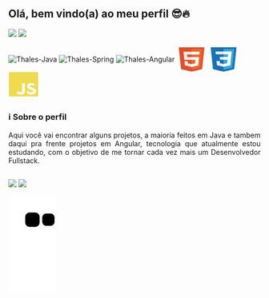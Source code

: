 ## Olá, bem vindo(a) ao meu perfil :sunglasses::fire:	

<div align="left">
  <a href="https://github.com/thalesjab"></a>
  <img height="167em" src="https://github-readme-stats.vercel.app/api?username=thalesjab&show_icons=true&theme=great-gatsby&hide=contribs,issues=true&count_private=true"/>
  <img height="167em" src="https://github-readme-stats.vercel.app/api/top-langs/?username=thalesjab&layout=compact&langs_count=7&theme=great-gatsby"/>
</div>

<div style="display: inline_block"><br>

  <img align="center" alt="Thales-Java" height="70" width="80" src="https://cdn.jsdelivr.net/gh/devicons/devicon/icons/java/java-original-wordmark.svg" />
  <img align="center" alt="Thales-Spring" height="70" width="80" src="https://cdn.jsdelivr.net/gh/devicons/devicon/icons/spring/spring-original-wordmark.svg"/>
  <img align="center" alt="Thales-Angular" height="55" width="65" src="https://cdn.jsdelivr.net/gh/devicons/devicon/icons/angularjs/angularjs-original.svg" />
  <img align="center" alt="Thales-HTML" height="50" width="60" src="https://raw.githubusercontent.com/devicons/devicon/master/icons/html5/html5-original.svg"/>
  <img align="center" alt="Thales-CSS" height="50" width="60" src="https://raw.githubusercontent.com/devicons/devicon/master/icons/css3/css3-original.svg"/>
  <img align="center" alt="Thales-Js" height="50" width="60" src="https://raw.githubusercontent.com/devicons/devicon/master/icons/javascript/javascript-plain.svg"/>
  
</div>
 
  ##
  
### :information_source: Sobre o perfil
<div align = "justify">
<p>Aqui você vai encontrar alguns projetos, a maioria feitos em Java e tambem daqui pra frente projetos em Angular, tecnologia que atualmente estou estudando, com o objetivo de me tornar cada vez mais um Desenvolvedor Fullstack. </p>
 </div>
 
 ##
 
<div> 
  <a href = "mailto:thalesjoseaguiar@gmail.com"><img src="https://img.shields.io/badge/-Gmail-%23333?style=for-the-badge&logo=gmail&logoColor=white" target="_blank"></a>
  <a href="http://linkedin.com/in/thalesjaguiar" target="_blank"><img src="https://img.shields.io/badge/-LinkedIn-%230077B5?style=for-the-badge&logo=linkedin&logoColor=white" target="_blank"></a> 
 
 ![Snake animation](https://github.com/thalesjab/thalesjab/blob/output/github-contribution-grid-snake.svg)
  
</div>
